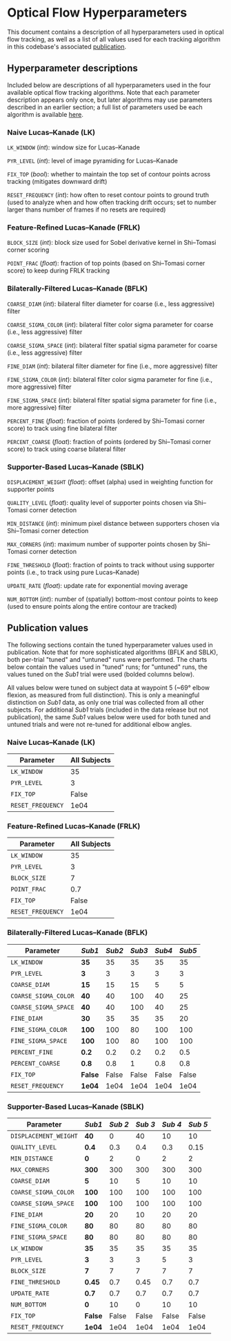 # Optical Flow Hyperparameters

This document contains a description of all hyperparameters used in optical flow tracking, as well as a list of all values used for each tracking algorithm in this codebase's associated [publication](https://people.eecs.berkeley.edu/~lhallock/publication/hallock2020biorob/).

## Hyperparameter descriptions

Included below are descriptions of all hyperparameters used in the four available optical flow tracking algorithms. Note that each parameter description appears only once, but later algorithms may use parameters described in an earlier section; a full list of parameters used be each algorithm is available [here](#publication-values).

### Naive Lucas&ndash;Kanade (LK)

`LK_WINDOW` (*int*): window size for Lucas&ndash;Kanade

`PYR_LEVEL` (*int*): level of image pyramiding for Lucas&ndash;Kanade

`FIX_TOP` (*bool*): whether to maintain the top set of contour points across tracking (mitigates downward drift)

`RESET_FREQUENCY` (*int*): how often to reset contour points to ground truth (used to analyze when and how often tracking drift occurs; set to number larger thans number of frames if no resets are required)

### Feature-Refined Lucas&ndash;Kanade (FRLK)

`BLOCK_SIZE` (*int*): block size used for Sobel derivative kernel in Shi&ndash;Tomasi corner scoring

`POINT_FRAC` (*float*): fraction of top points (based on Shi&ndash;Tomasi corner score) to keep during FRLK tracking

### Bilaterally-Filtered Lucas&ndash;Kanade (BFLK)

`COARSE_DIAM` (*int*): bilateral filter diameter for coarse (i.e., less aggressive) filter

`COARSE_SIGMA_COLOR` (*int*): bilateral filter color sigma parameter for coarse (i.e., less aggressive) filter

`COARSE_SIGMA_SPACE` (*int*): bilateral filter spatial sigma parameter for coarse (i.e., less aggressive) filter

`FINE_DIAM` (*int*): bilateral filter diameter for fine (i.e., more aggressive) filter

`FINE_SIGMA_COLOR` (*int*): bilateral filter color sigma parameter for fine (i.e., more aggressive) filter

`FINE_SIGMA_SPACE` (*int*): bilateral filter spatial sigma parameter for fine (i.e., more aggressive) filter

`PERCENT_FINE` (*float*): fraction of points (ordered by Shi&ndash;Tomasi corner score) to track using fine bilateral filter

`PERCENT_COARSE` (*float*): fraction of points (ordered by Shi&ndash;Tomasi corner score) to track using coarse bilateral filter

### Supporter-Based Lucas&ndash;Kanade (SBLK)

`DISPLACEMENT_WEIGHT` (*float*): offset (alpha) used in weighting function for supporter points

`QUALITY_LEVEL` (*float*): quality level of supporter points chosen via Shi&ndash;Tomasi corner detection

`MIN_DISTANCE` (*int*): minimum pixel distance between supporters chosen via Shi&ndash;Tomasi corner detection

`MAX_CORNERS` (*int*): maximum number of supporter points chosen by Shi&ndash;Tomasi corner detection

`FINE_THRESHOLD` (*float*): fraction of points to track without using supporter points (i.e., to track using pure Lucas&ndash;Kanade)

`UPDATE_RATE` (*float*): update rate for exponential moving average

`NUM_BOTTOM` (*int*): number of (spatially) bottom-most contour points to keep (used to ensure points along the entire contour are tracked)

## Publication values

The following sections contain the tuned hyperparameter values used in publication. Note that for more sophisticated algorithms (BFLK and SBLK), both per-trial "tuned" and "untuned" runs were performed. The charts below contain the values used in "tuned" runs; for "untuned" runs, the values tuned on the *Sub1* trial were used (bolded columns below).

All values below were tuned on subject data at waypoint 5 (~69&deg; elbow flexion, as measured from full distinction). This is only a meaningful distinction on *Sub1* data, as only one trial was collected from all other subjects. For additional *Sub1* trials (included in the data release but not publication), the same *Sub1* values below were used for both tuned and untuned trials and were not re-tuned for additional elbow angles.

### Naive Lucas&ndash;Kanade (LK)

| **Parameter**     | **All Subjects** |
|-------------------|------------------|
| `LK_WINDOW`       | 35               |
| `PYR_LEVEL`       | 3                |
| `FIX_TOP`         | False            |
| `RESET_FREQUENCY` | 1e04             |

### Feature-Refined Lucas&ndash;Kanade (FRLK)

| **Parameter**     | **All Subjects** |
|-------------------|------------------|
| `LK_WINDOW`       | 35               |
| `PYR_LEVEL`       | 3                |
| `BLOCK_SIZE`      | 7                |
| `POINT_FRAC`      | 0.7              |
| `FIX_TOP`         | False            |
| `RESET_FREQUENCY` | 1e04             |

### Bilaterally-Filtered Lucas&ndash;Kanade (BFLK)

| **Parameter**        | ***Sub1*** | ***Sub2*** | ***Sub3*** | ***Sub4*** | ***Sub5*** |
|----------------------|------------|------------|------------|------------|------------|
| `LK_WINDOW`          | **35**     | 35         | 35         | 35         | 35         |
| `PYR_LEVEL`          | **3**      | 3          | 3          | 3          | 3          |
| `COARSE_DIAM`        | **15**     | 15         | 15         | 5          | 5          |
| `COARSE_SIGMA_COLOR` | **40**     | 40         | 100        | 40         | 25         |
| `COARSE_SIGMA_SPACE` | **40**     | 40         | 100        | 40         | 25         |
| `FINE_DIAM`          | **30**     | 35         | 35         | 35         | 20         |
| `FINE_SIGMA_COLOR`   | **100**    | 100        | 80         | 100        | 100        |
| `FINE_SIGMA_SPACE`   | **100**    | 100        | 80         | 100        | 100        |
| `PERCENT_FINE`       | **0.2**    | 0.2        | 0.2        | 0.2        | 0.5        |
| `PERCENT_COARSE`     | **0.8**    | 0.8        | 1          | 0.8        | 0.8        |
| `FIX_TOP`            | **False**  | False      | False      | False      | False      |
| `RESET_FREQUENCY`    | **1e04**   | 1e04       | 1e04       | 1e04       | 1e04       |

### Supporter-Based Lucas&ndash;Kanade (SBLK)

| **Parameter**         | ***Sub1*** | ***Sub 2*** | ***Sub 3*** | ***Sub 4*** | ***Sub 5*** |
|-----------------------|------------|-------------|-------------|-------------|-------------|
| `DISPLACEMENT_WEIGHT` | **40**     | 0           | 40          | 10          | 10          |
| `QUALITY_LEVEL`       | **0.4**    | 0.3         | 0.4         | 0.3         | 0.15        |
| `MIN_DISTANCE`        | **0**      | 2           | 0           | 2           | 2           |
| `MAX_CORNERS`         | **300**    | 300         | 300         | 300         | 300         |
| `COARSE_DIAM`         | **5**      | 10          | 5           | 10          | 10          |
| `COARSE_SIGMA_COLOR`  | **100**    | 100         | 100         | 100         | 100         |
| `COARSE_SIGMA_SPACE`  | **100**    | 100         | 100         | 100         | 100         |
| `FINE_DIAM`           | **20**     | 20          | 10          | 20          | 20          |
| `FINE_SIGMA_COLOR`    | **80**     | 80          | 80          | 80          | 80          |
| `FINE_SIGMA_SPACE`    | **80**     | 80          | 80          | 80          | 80          |
| `LK_WINDOW`           | **35**     | 35          | 35          | 35          | 35          |
| `PYR_LEVEL`           | **3**      | 3           | 3           | 5           | 3           |
| `BLOCK_SIZE`          | **7**      | 7           | 7           | 7           | 7           |
| `FINE_THRESHOLD`      | **0.45**   | 0.7         | 0.45        | 0.7         | 0.7         |
| `UPDATE_RATE`         | **0.7**    | 0.7         | 0.7         | 0.7         | 0.7         |
| `NUM_BOTTOM`          | **0**      | 10          | 0           | 10          | 10          |
| `FIX_TOP`             | **False**  | False       | False       | False       | False       |
| `RESET_FREQUENCY`     | **1e04**   | 1e04        | 1e04        | 1e04        | 1e04        |

